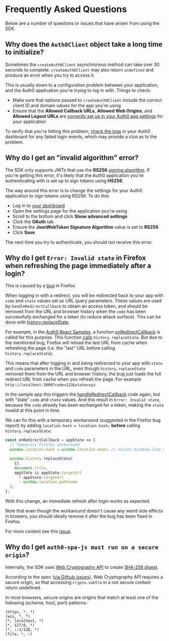 # Frequently Asked Questions

Below are a number of questions or issues that have arisen from using the SDK.

## Why does the `Auth0Client` object take a long time to initialize?

Sometimes the `createAuth0Client` asynchronous method can take over 30 seconds to complete. `createAuth0Client` may also return `undefined` and produce an error when you try to access it.

This is usually down to a configuration problem between your application, and the Auth0 application you're trying to log in with. Things to check:

- Make sure that options passed to `createAuth0Client` include the correct client ID and domain values for the app you're using
- Ensure that the **Allowed Callback URLs**, **Allowed Web Origins**, and **Allowed Logout URLs** are [correctly set up in your Auth0 app settings](https://auth0.com/docs/quickstart/spa/react/#configure-callback-urls) for your application

To verify that you're hitting this problem, [check the logs](https://manage.auth0.com/#/logs) in your Auth0 dashboard for any failed login events, which may provide a clue as to the problem.

## Why do I get an "invalid algorithm" error?

The SDK only supports JWTs that use the **RS256** [signing algorithm](https://auth0.com/docs/applications/concepts/signing-algorithms). If you're getting this error, it's likely that the Auth0 application you're authenticating with is set up to sign tokens using **HS256**.

The way around this error is to change the settings for your Auth0 application to sign tokens using RS256. To do this:

- Log in to [your dashboard](https://manage.auth0.com)
- Open the settings page for the application you're using
- Scroll to the bottom and click **Show advanced settings**
- Click the **OAuth** tab
- Ensure the **JsonWebToken Signature Algorithm** value is set to **RS256**
- Click **Save**

The next time you try to authenticate, you should not receive this error.

## Why do I get `Error: Invalid state` in Firefox when refreshing the page immediately after a login?

This is caused by a [bug](https://bugzilla.mozilla.org/show_bug.cgi?id=1422334) in Firefox.

When logging in with a redirect, you will be redirected back to your app with `code` and `state` values set as URL query parameters. These values are used by `handleRedirectCallback` to obtain an access token, and should be removed from the URL and browser history when the `code` has been successfully exchanged for a token (to reduce attack surface). This can be done with [history.replaceState](<https://developer.mozilla.org/en-US/docs/Web/API/History_API#The_replaceState()_method>).

For example, in the [Auth0 React Samples](https://github.com/auth0-samples/auth0-react-samples), a function [onRedirectCallback](https://github.com/auth0-samples/auth0-react-samples/blob/master/01-Login/src/react-auth0-spa.js#L27) is called for this purpose. This function [calls](https://github.com/auth0-samples/auth0-react-samples/blob/master/01-Login/src/index.js#L10) `history.replaceState`. But due to the mentioned bug, Firefox will reload the last URL from cache when refreshing the page (i.e. the "last" URL before calling `history.replaceState`).

This means that after logging in and being redirected to your app with `state` and `code` parameters in the URL, even though `history.replaceState` removed them from the URL and browser history, the bug just loads the full redirect URL from cache when you refresh the page. For example `http://localhost:3000?code=123&state=xyz`.

In the sample app this triggers the [handleRedirectCallback](https://github.com/auth0-samples/auth0-react-samples/blob/master/01-Login/src/react-auth0-spa.js#L25) code again, but with "stale" `code` and `state` values. And this result in `Error: Invalid state`, because the `code` already has been exchanged for a token, making the `state` invalid at this point in time.

We can fix this with a temporary workaround (suggested in the Firefox bug report) by adding `location.hash = location.hash;` **before** calling `history.replaceState`:

```js
const onRedirectCallback = appState => {
  // Temporary Firefox workaround
  window.location.hash = window.location.hash; // eslint-disable-line no-self-assign

  window.history.replaceState(
    {},
    document.title,
    appState && appState.targetUrl
      ? appState.targetUrl
      : window.location.pathname
  );
};
```

With this change, an immediate refresh after login works as expected.

Note that even though the workaround doesn't cause any weird side effects in browers, you should ideally remove it after the bug has been fixed in Firefox.

For more context see this [issue](https://github.com/auth0-samples/auth0-react-samples/issues/145).

## Why do I get `auth0-spa-js must run on a secure origin`?

Internally, the SDK uses [Web Cryptography API](https://developer.mozilla.org/en-US/docs/Web/API/Web_Crypto_API) to create [SHA-256 digest](https://developer.mozilla.org/en-US/docs/Web/API/SubtleCrypto/digest).

According to the spec ([via Github issues](https://github.com/w3c/webcrypto/issues/28)), Web Cryptography API requires a secure origin, so that accessing `Crypto.subtle` in a not secure context return undefined.

In most browsers, secure origins are origins that match at least one of the following (scheme, host, port) patterns: 

```
(https, *, *)
(wss, *, *)
(*, localhost, *)
(*, 127/8, *)
(*, ::1/128, *)
(file, *, —)
```
